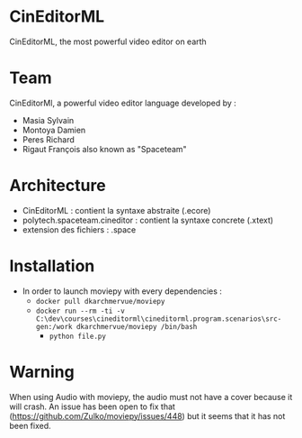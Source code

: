 # CinEditorML

CinEditorML, the most powerful video editor on earth

# Team

CinEditorMl, a powerful video editor language developed by :
- Masia Sylvain
- Montoya Damien
- Peres Richard
- Rigaut François
also known as "Spaceteam"

# Architecture
- CinEditorML : contient la syntaxe abstraite (.ecore)
- polytech.spaceteam.cineditor : contient la syntaxe concrete (.xtext)
- extension des fichiers : .space

# Installation
- In order to launch moviepy with every dependencies :
  - `docker pull dkarchmervue/moviepy`
  - `docker run --rm -ti -v C:\dev\courses\cineditorml\cineditorml.program.scenarios\src-gen:/work dkarchmervue/moviepy /bin/bash`
    - `python file.py`

# Warning
When using Audio with moviepy, the audio must not have a cover because it will crash. An issue has been open to fix that (https://github.com/Zulko/moviepy/issues/448) but it seems that it has not been fixed.